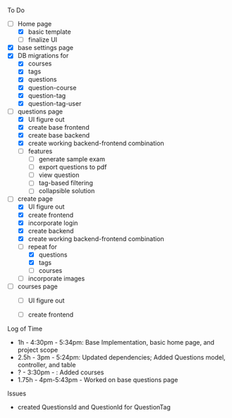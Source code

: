To Do

- [ ] Home page
  - [x] basic template
  - [ ] finalize UI
- [x] base settings page
- [x] DB migrations for
  - [x] courses
  - [x] tags
  - [x] questions
  - [x] question-course
  - [x] question-tag
  - [x] question-tag-user
- [ ] questions page
  - [x] UI figure out
  - [x] create base frontend
  - [x] create base backend
  - [x] create working backend-frontend combination
  - [ ] features
    - [ ] generate sample exam
    - [ ] export questions to pdf
    - [ ] view question
    - [ ] tag-based filtering
    - [ ] collapsible solution
- [ ] create page
  - [x] UI figure out
  - [x] create frontend
  - [x] incorporate login
  - [x] create backend
  - [x] create working backend-frontend combination
  - [ ] repeat for
    - [x] questions
    - [x] tags
    - [ ] courses
  - [ ] incorporate images
- [ ] courses page
  - [ ] UI figure out
  - [ ] create frontend




Log of Time

- 1h - 4:30pm - 5:34pm: Base Implementation, basic home page, and project scope
- 2.5h - 3pm - 5:24pm: Updated dependencies; Added Questions model, controller, and table
- ? - 3:30pm - : Added courses
- 1.75h - 4pm-5:43pm - Worked on base questions page

Issues

- created QuestionsId and QuestionId for QuestionTag